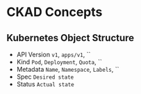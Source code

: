 # CKAD Concepts

## Kubernetes Object Structure

- API Version `v1`, `apps/v1`, ``
- Kind `Pod`, `Deployment`, `Quota`, ``
- Metadata `Name`, `Namespace`, `Labels`, ``
- Spec `Desired state`
- Status `Actual state`